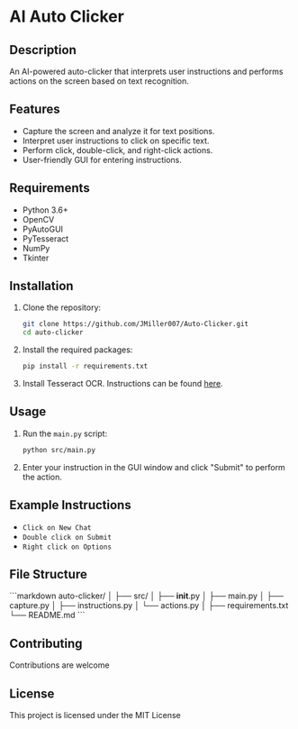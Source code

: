 # AI Auto Clicker

## Description

An AI-powered auto-clicker that interprets user instructions and performs actions on the screen based on text recognition.

## Features

- Capture the screen and analyze it for text positions.
- Interpret user instructions to click on specific text.
- Perform click, double-click, and right-click actions.
- User-friendly GUI for entering instructions.

## Requirements

- Python 3.6+
- OpenCV
- PyAutoGUI
- PyTesseract
- NumPy
- Tkinter

## Installation

1. Clone the repository:

   ```sh
   git clone https://github.com/JMiller007/Auto-Clicker.git
   cd auto-clicker
   ```

2. Install the required packages:

   ```sh
   pip install -r requirements.txt
   ```

3. Install Tesseract OCR. Instructions can be found [here](https://github.com/tesseract-ocr/tesseract).

## Usage

1. Run the `main.py` script:

   ```sh
   python src/main.py
   ```

2. Enter your instruction in the GUI window and click "Submit" to perform the action.

## Example Instructions

- `Click on New Chat`
- `Double click on Submit`
- `Right click on Options`

## File Structure

\```markdown
auto-clicker/
│
├── src/
│ ├── **init**.py
│ ├── main.py
│ ├── capture.py
│ ├── instructions.py
│ └── actions.py
│
├── requirements.txt
└── README.md
\```

## Contributing

Contributions are welcome

## License

This project is licensed under the MIT License
